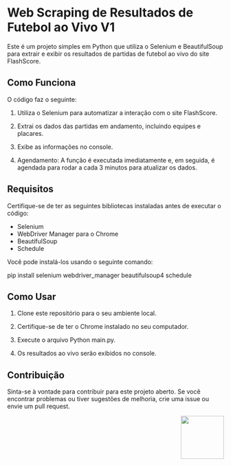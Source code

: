 # Web Scraping de Resultados de Futebol ao Vivo V1

Este é um projeto simples em Python que utiliza o Selenium e BeautifulSoup para extrair e exibir os resultados de partidas de futebol ao vivo do site FlashScore.

## Como Funciona

O código faz o seguinte:

1. Utiliza o Selenium para automatizar a interação com o site FlashScore.

2. Extrai os dados das partidas em andamento, incluindo equipes e placares.

3. Exibe as informações no console.

4. Agendamento: A função é executada imediatamente e, em seguida, é agendada para rodar a cada 3 minutos para atualizar os dados.

## Requisitos

Certifique-se de ter as seguintes bibliotecas instaladas antes de executar o código:

- Selenium
- WebDriver Manager para o Chrome
- BeautifulSoup
- Schedule

Você pode instalá-los usando o seguinte comando:

pip install selenium webdriver_manager beautifulsoup4 schedule

## Como Usar

1. Clone este repositório para o seu ambiente local.

2. Certifique-se de ter o Chrome instalado no seu computador.

3. Execute o arquivo Python main.py.

4. Os resultados ao vivo serão exibidos no console.

## Contribuição

Sinta-se à vontade para contribuir para este projeto aberto. Se você encontrar problemas ou tiver sugestões de melhoria, crie uma issue ou envie um pull request.

<p align="right">
<img src="https://giffiles.alphacoders.com/493/49345.gif"  width="100" />
</p>


